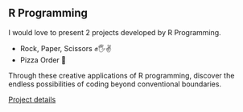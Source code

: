 ## R Programming

I would love to present 2 projects developed by R Programming.
- Rock, Paper, Scissors ✊🖐️✌️
- Pizza Order 🍕

Through these creative applications of R programming, discover the endless possibilities of coding beyond conventional boundaries.


[Project details](https://colab.research.google.com/drive/1HlgEMcYgo-5qWUtL-v4yjM9D0mt1PVJK?authuser=1#scrollTo=LShe7oya9Mip&uniqifier=2)
